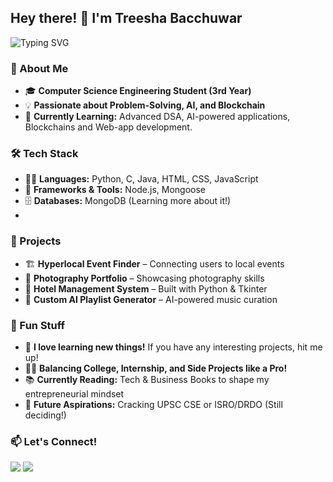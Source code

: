 ## Hey there! 👋 I'm Treesha Bacchuwar 

![Typing SVG](https://readme-typing-svg.demolab.com?font=Fira+Code&weight=500&size=22&pause=1000&color=FF5733&width=550&lines=Passionate+Coder+%7C+Aspiring+Tech+Leader;+AI+Enthusiast;Building+Innovative+Projects+%7CPython+Lifelong+Learner)

### 🚀 About Me
- 🎓 **Computer Science Engineering Student (3rd Year)**
- 💡 **Passionate about Problem-Solving, AI, and Blockchain**
- 🌱 **Currently Learning:** Advanced DSA, AI-powered applications, Blockchains and Web-app development.

### 🛠 Tech Stack
- 👨‍💻 **Languages:** Python, C, Java, HTML, CSS, JavaScript
- 🔧 **Frameworks & Tools:** Node.js, Mongoose
- 🗄️ **Databases:** MongoDB (Learning more about it!)
- 
### 💼 Projects
- 🏗️ **Hyperlocal Event Finder** – Connecting users to local events
- 📸 **Photography Portfolio** – Showcasing photography skills
- 🏨 **Hotel Management System** – Built with Python & Tkinter
- 🎵 **Custom AI Playlist Generator** – AI-powered music curation


### 🌟 Fun Stuff
- 🧠 **I love learning new things!** If you have any interesting projects, hit me up!
- 🏋️‍♂️ **Balancing College, Internship, and Side Projects like a Pro!**
- 📚 **Currently Reading:** Tech & Business Books to shape my entrepreneurial mindset
- 🚀 **Future Aspirations:** Cracking UPSC CSE or ISRO/DRDO (Still deciding!)

### 📫 Let's Connect!
<p align="left">
  <a href="[https://www.linkedin.com/in/your-linkedin/](https://www.linkedin.com/in/treesha-bacchuwar-921194258/)" target="_blank"><img src="https://img.shields.io/badge/LinkedIn-%230077B5.svg?&style=for-the-badge&logo=linkedin&logoColor=white" /></a>
  <a href="mailto:treesha2004@gmail.com" target="_blank"><img src="https://img.shields.io/badge/Email-D14836?style=for-the-badge&logo=gmail&logoColor=white" /></a>
</p>

